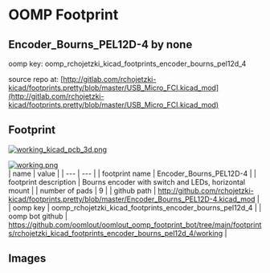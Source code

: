 # OOMP Footprint  
## Encoder_Bourns_PEL12D-4  by none  
  
oomp key: oomp_rchojetzki_kicad_footprints_encoder_bourns_pel12d_4  
  
source repo at: [http://gitlab.com/rchojetzki-kicad/footprints.pretty/blob/master/USB_Micro_FCI.kicad_mod](http://gitlab.com/rchojetzki-kicad/footprints.pretty/blob/master/USB_Micro_FCI.kicad_mod)  
## Footprint  
  
[![working_kicad_pcb_3d.png](working_kicad_pcb_3d_600.png)](working_kicad_pcb_3d.png)  
  
[![working.png](working_600.png)](working.png)  
| name | value | 
| --- | --- | 
| footprint name | Encoder_Bourns_PEL12D-4 | 
| footprint description | Bourns encoder with switch and LEDs, horizontal mount | 
| number of pads | 9 | 
| github path | http://github.com/rchojetzki-kicad/footprints.pretty/blob/master/Encoder_Bourns_PEL12D-4.kicad_mod | 
| oomp key | oomp_rchojetzki_kicad_footprints_encoder_bourns_pel12d_4 | 
| oomp bot github | https://github.com/oomlout/oomlout_oomp_footprint_bot/tree/main/footprints/rchojetzki_kicad_footprints_encoder_bourns_pel12d_4/working | 
## Images  
